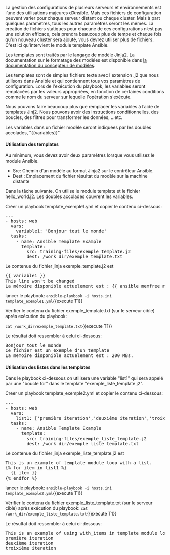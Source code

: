 
La gestion des configurations de plusieurs serveurs et environnements est l’une des utilisations majeures d’Ansible. Mais ces fichiers de configuration peuvent varier pour chaque serveur distant ou chaque cluster. Mais à part quelques paramètres, tous les autres paramètres seront les mêmes. La création de fichiers statiques pour chacune de ces configurations n’est pas une solution efficace, cela prendra beaucoup plus de temps et chaque fois qu’un nouveau cluster sera ajouté, vous devrez utiliser plus de fichiers. C'est ici qu'intervient le module template Ansible.

Les templates sont traités par le langage de modèle Jinja2. La documentation sur le formatage des modèles est disponible dans [la documentation du concepteur de modèles](http://jinja.pocoo.org/docs/templates).

Les templates sont de simples fichiers texte avec l'extension .j2  que nous utilisons dans Ansible et qui contiennent tous vos paramètres de configuration. Lors de l'exécution du playbook, les variables seront remplacées par les valeurs appropriées, en fonction de certaines conditions comme le nom du serveur sur lequelle l'opération s'exécute. 

Nous pouvons faire beaucoup plus que remplacer les variables à l’aide de templates Jinj2. Nous pouvons avoir des instructions conditionnelles, des boucles, des filtres pour transformer les données, ...etc.

Les variables dans un fichier modèle seront indiquées par les doubles accolades, "{{variables}}"
  

#### Utilisation des templates

Au minimum, vous devez avoir deux paramètres lorsque vous utilisez le module Ansible.

- Src: Chemin d’un modèle au format Jinja2 sur le contrôleur Ansible.
- Dest : Emplacement du fichier résultat du modèle sur la machine distante

Dans la tâche suivante. On utilise le module template et le fichier hello_world.j2. Les doubles accolades couvrent les variables.

Créer un playbook template_exemple1.yml et copier le contenu ci-dessous:

<pre class="file">
---
- hosts: web
  vars:
    variable1: 'Bonjour tout le monde'
  tasks:
    - name: Ansible Template Example
      template:
        src: training-files/exemple_template.j2
        dest: /work_dir/exemple_template.txt
</pre>

Le contenue du fichier jinja exemple_template.j2 est 

<pre class="file">
{{ variable1 }}
This line won't be changed
La mémoire disponible actuelement est : {{ ansible_memfree_mb }} MBs.
</pre>

lancer le playbook: `ansible-playbook -i hosts.ini template_exemple1.yml`{{execute T1}}

Verifier le contenu du fichier exemple_template.txt (sur le serveur cible) après exécution du playbook:

`cat /work_dir/exemple_template.txt`{{execute T1}}

Le résultat doit ressembler à celui ci-dessous:
<pre class="file">
Bonjour tout le monde
Ce fichier est un exemple d'un template
La memoire disponible actuelement est : 200 MBs.
</pre>

#### Utilisation des listes dans les templates
Dans le playbook ci-dessous on utilisera une variable "list1" qui sera appelé par une "boucle for" dans le template "exemple_liste_template.j2".

Creer un playbook template_exemple2.yml et copier le contenu ci-dessous:

<pre class="file">
---
- hosts: web
  vars:
    list1: ['première iteration','deuxième iteration','troixième iteration']
  tasks:
    - name: Ansible Template Example
      template:
        src: training-files/exemple_liste_template.j2
        dest: /work_dir/exemple_liste_template.txt
</pre>

Le contenue du fichier jinja exemple_liste_template.j2 est 

<pre class="file">
This is an example of template module loop with a list.
{% for item in list1 %}
  {{ item }}
{% endfor %}
</pre>

lancer le playbook: `ansible-playbook -i hosts.ini template_exemple2.yml`{{execute T1}}

Vérifier le contenu du fichier exemple_liste_template.txt (sur le serveur cible) après exécution du playbook:
`cat /work_dir/exemple_liste_template.txt`{{execute T1}}

Le résultat doit ressembler à celui ci-dessous:
<pre class="file">
This is an example of using with_items in template module loop with a list.
première iteration
deuxième iteration
troixième iteration
</pre>
